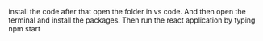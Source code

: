 install the code after that open the folder in vs code. And then open the terminal and install the packages. Then run the react application by typing npm start
